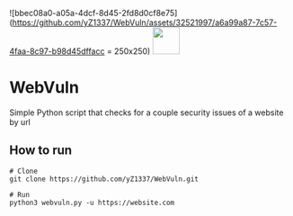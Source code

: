 ![bbec08a0-a05a-4dcf-8d45-2fd8d0cf8e75](https://github.com/yZ1337/WebVuln/assets/32521997/a6a99a87-7c57-4faa-8c97-b98d45dffacc = 250x250)
<img src="[https://github.com/favicon.ico](https://github.com/yZ1337/WebVuln/assets/32521997/a6a99a87-7c57-4faa-8c97-b98d45dffacc)" width="48">

# WebVuln
Simple Python script that checks for a couple security issues of a website by url

## How to run
```
# Clone
git clone https://github.com/yZ1337/WebVuln.git

# Run
python3 webvuln.py -u https://website.com
```
